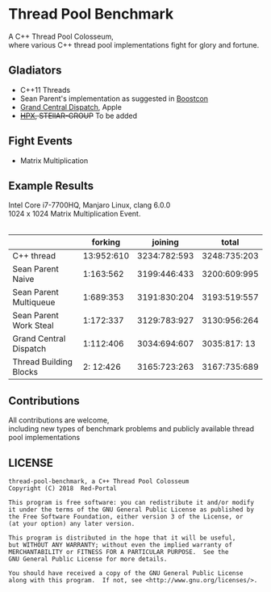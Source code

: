 
# Thread Pool Benchmark
A C++ Thread Pool Colosseum, </br>
where various C++ thread pool implementations fight for glory and fortune.</br>

## Gladiators
* C++11 Threads </br>
* Sean Parent's implementation as suggested in [Boostcon](https://youtu.be/32f6JrQPV8c)
* [Grand Central Dispatch](https://github.com/apple/swift-corelibs-libdispatch), Apple
* ~~[HPX](https://github.com/STEllAR-GROUP/hpx), STEllAR-GROUP~~ To be added

## Fight Events
* Matrix Multiplication </br>

## Example Results 
Intel Core i7-7700HQ, Manjaro Linux, clang 6.0.0 </br>
1024 x 1024 Matrix Multiplication Event. </br>
 </br>
     
|         | forking | joining | total |
|---------|---------|---------|-------|
| C++ thread             | 13:952:610 | 3234:782:593 | 3248:735:203 |
| Sean Parent Naive      |  1:163:562 | 3199:446:433 | 3200:609:995 | 
| Sean Parent Multiqueue |  1:689:353 | 3191:830:204 | 3193:519:557 |
| Sean Parent Work Steal |  1:172:337 | 3129:783:927 | 3130:956:264 |
| Grand Central Dispatch |  1:112:406 | 3034:694:607 | 3035:817: 13 |
| Thread Building Blocks |  2: 12:426 | 3165:723:263 | 3167:735:689 |

## Contributions
All contributions are welcome, </br>
including new types of benchmark problems and publicly available thread pool implementations</br>

## LICENSE

 ```
 thread-pool-benchmark, a C++ Thread Pool Colosseum
 Copyright (C) 2018  Red-Portal
 
 This program is free software: you can redistribute it and/or modify
 it under the terms of the GNU General Public License as published by
 the Free Software Foundation, either version 3 of the License, or
 (at your option) any later version.

 This program is distributed in the hope that it will be useful,
 but WITHOUT ANY WARRANTY; without even the implied warranty of
 MERCHANTABILITY or FITNESS FOR A PARTICULAR PURPOSE.  See the
 GNU General Public License for more details.

 You should have received a copy of the GNU General Public License
 along with this program.  If not, see <http://www.gnu.org/licenses/>.
 ```
